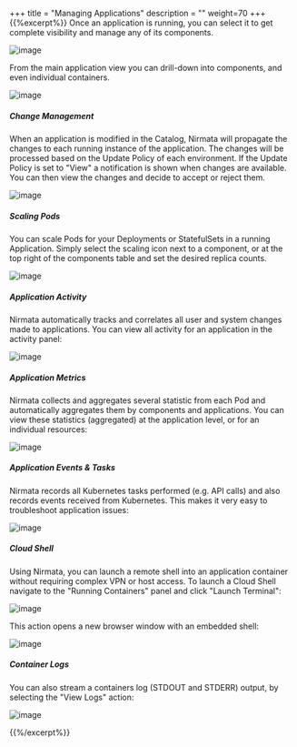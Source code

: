 +++
title = "Managing Applications"
description = ""
weight=70
+++
{{%excerpt%}}
Once an application is running, you can select it to get complete
visibility and manage any of its components.

![image](/images/environments-running-application.png)

From the main application view you can drill-down into components, and
even individual containers.

![image](/images/environments-running-pod.png)

##### Change Management
When an application is modified in the Catalog, Nirmata will propagate the changes to each running instance of the application. The changes will be processed based on the Update Policy of each environment. If the Update Policy is set to "View" a notification is shown when changes are available. You can then view the changes and decide to accept or reject them.

![image](/images/environments-pending-changes.png)

##### Scaling Pods
You can scale Pods for your Deployments or StatefulSets in a running
Application. Simply select the scaling icon next to a component, or at
the top right of the components table and set the desired replica
counts.

![image](/images/environments-scaling.png)

##### Application Activity

Nirmata automatically tracks and correlates all user and system changes made to applications. You can view all activity for an application in the activity panel:

![image](/images/environments-activity.png)

##### Application Metrics
Nirmata collects and aggregates several statistic from each Pod and
automatically aggregates them by components and applications. You can
view these statistics (aggregated) at the application level, or for an
individual resources:

![image](/images/environments-monitoring.png)

##### Application Events & Tasks
Nirmata records all Kubernetes tasks performed (e.g. API calls) and also
records events received from Kubernetes. This makes it very easy to
troubleshoot application issues:

![image](/images/environments-events-n-tasks.png)

##### Cloud Shell
Using Nirmata, you can launch a remote shell into an application
container without requiring complex VPN or host access. To launch a
Cloud Shell navigate to the "Running Containers" panel and click
"Launch Terminal":

 ![image](/images/environments-cloud-shell-1.png)

This action opens a new browser window with an embedded shell:

 ![image](/images/environments-cloud-shell-2.png)


##### Container Logs
You can also stream a containers log (STDOUT and STDERR) output, by
selecting the "View Logs" action:

 ![image](/images/environments-container-logs.png)


{{%/excerpt%}}
